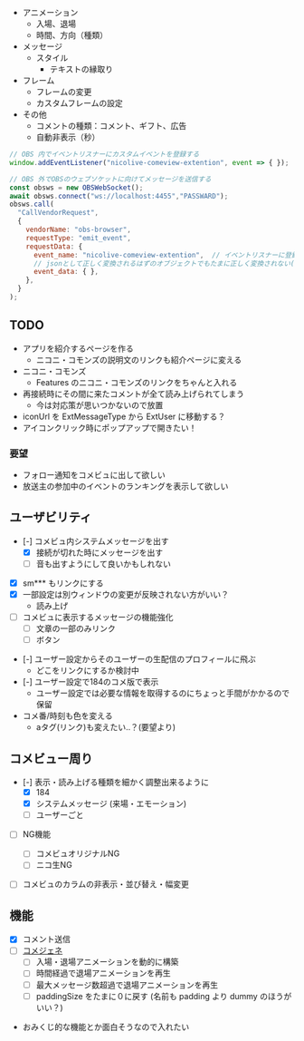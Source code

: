 * アニメーション
  * 入場、退場
  * 時間、方向（種類）
* メッセージ
  * スタイル
    * テキストの縁取り
* フレーム
  * フレームの変更
  * カスタムフレームの設定
* その他
  * コメントの種類：コメント、ギフト、広告
  * 自動非表示（秒）



```javascript
// OBS 内でイベントリスナーにカスタムイベントを登録する
window.addEventListener("nicolive-comeview-extention", event => { });

// OBS 外でOBSのウェブソケットに向けてメッセージを送信する
const obsws = new OBSWebSocket();
await obsws.connect("ws://localhost:4455","PASSWARD");
obsws.call(
  "CallVendorRequest",
  {
    vendorName: "obs-browser",
    requestType: "emit_event",
    requestData: {
      event_name: "nicolive-comeview-extention",  // イベントリスナーに登録する名前と同じにする
      // jsonとして正しく変換されるはずのオブジェクトでもたまに正しく変換されない(空になる)ことがある
      event_data: { },
    },
  }
);
```




## TODO
* アプリを紹介するページを作る
  * ニコニ・コモンズの説明文のリンクも紹介ページに変える
* ニコニ・コモンズ
  * Features のニコニ・コモンズのリンクをちゃんと入れる
* 再接続時にその間に来たコメントが全て読み上げられてしまう
  * 今は対応策が思いつかないので放置
* iconUrl を ExtMessageType から ExtUser に移動する？
* アイコンクリック時にポップアップで開きたい！

### 要望
* フォロー通知をコメビュに出して欲しい
* 放送主の参加中のイベントのランキングを表示して欲しい


## ユーザビリティ
* [-] コメビュ内システムメッセージを出す
  * [x] 接続が切れた時にメッセージを出す
  * [ ] 音も出すようにして良いかもしれない
* [x] sm*** もリンクにする
* [x] 一部設定は別ウィンドウの変更が反映されない方がいい？
  * 読み上げ
* [ ] コメビュに表示するメッセージの機能強化
  * [ ] 文章の一部のみリンク
  * [ ] ボタン
* [-] ユーザー設定からそのユーザーの生配信のプロフィールに飛ぶ
  * どこをリンクにするか検討中
* [-] ユーザー設定で184のコメ版で表示
  * ユーザー設定では必要な情報を取得するのにちょっと手間がかかるので保留
* コメ番/時刻も色を変える
  * aタグ(リンク)も変えたい‥？(要望より)


## コメビュー周り
* [-] 表示・読み上げる種類を細かく調整出来るように
  * [x] 184
  * [x] システムメッセージ (来場・エモーション)
  * [ ] ユーザーごと
* [ ] NG機能
  * [ ] コメビュオリジナルNG
  * [ ] ニコ生NG
* [ ] コメビュのカラムの非表示・並び替え・幅変更


## 機能
* [x] コメント送信
* [ ] [コメジェネ](#コメジェネ)
  * [ ] 入場・退場アニメーションを動的に構築
  * [ ] 時間経過で退場アニメーションを再生
  * [ ] 最大メッセージ数超過で退場アニメーションを再生
  * [ ] paddingSize をたまに０に戻す (名前も padding より dummy のほうがいい？)
* おみくじ的な機能とか面白そうなので入れたい

